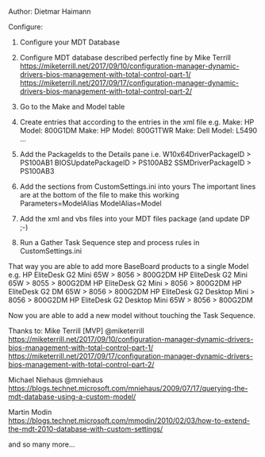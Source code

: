 Author:
  Dietmar Haimann
  
Configure:
  1. Configure your MDT Database
  2. Configure MDT database described perfectly fine by Mike Terrill
    https://miketerrill.net/2017/09/10/configuration-manager-dynamic-drivers-bios-management-with-total-control-part-1/
    https://miketerrill.net/2017/09/17/configuration-manager-dynamic-drivers-bios-management-with-total-control-part-2/

  3. Go to the Make and Model table
  4. Create entries that according to the entries in the xml file e.g.
    Make: HP
    Model: 800G1DM
    Make: HP
    Model: 800G1TWR
    Make: Dell
    Model: L5490
    ...
    
  5. Add the PackageIds to the Details pane i.e.
    W10x64DriverPackageID > PS100AB1
    BIOSUpdatePackageID   > PS100AB2
    SSMDriverPackageID    > PS100AB3

  6. Add the sections from CustomSettings.ini into yours
    The important lines are at the bottom of the file to make this working
      Parameters=ModelAlias
      ModelAlias=Model

  7. Add the xml and vbs files into your MDT files package (and update DP ;-)
  8. Run a Gather Task Sequence step and process rules in CustomSettings.ini
  
That way you are able to add more BaseBoard products to a single Model e.g.
    HP EliteDesk G2 Mini 65W          > 8056 > 800G2DM
    HP EliteDesk G2 Mini 65W          > 8055 > 800G2DM
    HP EliteDesk G2 Mini              > 8056 > 800G2DM
    HP EliteDesk G2 DM 65W            > 8056 > 800G2DM
    HP EliteDesk G2 Desktop Mini      > 8056 > 800G2DM
    HP EliteDesk G2 Desktop Mini 65W  > 8056 > 800G2DM
    
Now you are able to add a new model without touching the Task Sequence.
  
Thanks to:
  Mike Terrill [MVP]
    @miketerrill
    https://miketerrill.net/2017/09/10/configuration-manager-dynamic-drivers-bios-management-with-total-control-part-1/
    https://miketerrill.net/2017/09/17/configuration-manager-dynamic-drivers-bios-management-with-total-control-part-2/
  
  Michael Niehaus
    @mniehaus
    https://blogs.technet.microsoft.com/mniehaus/2009/07/17/querying-the-mdt-database-using-a-custom-model/
    
  Martin Modin
    https://blogs.technet.microsoft.com/mmodin/2010/02/03/how-to-extend-the-mdt-2010-database-with-custom-settings/
    
  and so many more...
